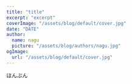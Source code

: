 ```yaml
---
title: "title"
excerpt: "excerpt"
coverImage: "/assets/blog/default/cover.jpg"
date: "DATE"
author:
  name: nagu
  picture: "/assets/blog/authors/nagu.jpg"
ogImage:
  url: "/assets/blog/default/cover.jpg"
---
```


ほんぶん
